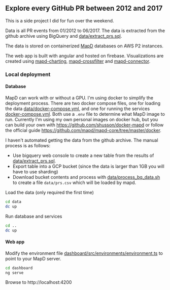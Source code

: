 ## Explore every GitHub PR between 2012 and 2017

This is a side project I did for fun over the weekend.

Data is all PR events from 01/2012 to 06/2017. The data is extracted from
the github archive using BigQuery and [data/extract_prs.sql](data/extract_prs.sql).

The data is stored on containerized [MapD](https://github.com/mapd/mapd-core) databases on AWS P2 instances.

The web app is built with angular and hosted on firebase. Visualizations are created using [mapd-charting](https://github.com/mapd/mapd-charting), [mapd-crossfilter](https://github.com/mapd/mapd-crossfilter) and
[mapd-connector](https://github.com/mapd/mapd-connector).

### Local deployment

#### Database

MapD can work with or without a GPU. I'm using docker to simplify the
deployment process. There are two docker compose files, one for loading the data [data/docker-compose.yml](data/docker-compose.yml), and one for running the services [docker-compose.yml](docker-compose.yml). Both use a `.env` file to determine what MapD image to run. Currently I'm using my own personal images on docker hub, but you can build your own with https://github.com/shusson/docker-mapd or follow the official guide https://github.com/mapd/mapd-core/tree/master/docker.

I haven't automated getting the data from the github archive. The manual process is as follows:
- Use bigquery web console to create a new table from the results of [data/extract_prs.sql](data/extract_prs.sql).
- Export table into a GCP bucket (since the data is larger than 1GB you will have to use sharding)
- Download bucket contents and process with [data/process_bq_data.sh](data/process_bq_data.sh) to create a file `data/prs.csv` which will be loaded by mapd.

Load the data (only required the first time)
```bash
cd data
dc up
```

Run database and services
```bash
cd ..
dc up
```

#### Web app
Modify the environment file [dashboard/src/environments/environment.ts](dashboard/src/environments/environment.ts) to point to your MapD server.

```bash
cd dashboard
ng serve
```
Browse to http://localhost:4200

